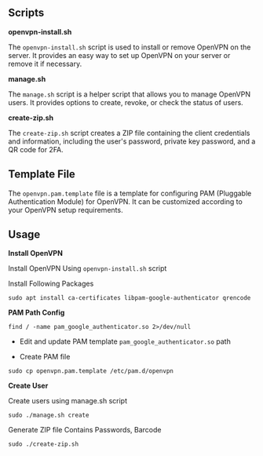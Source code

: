 ## Scripts
**openvpn-install.sh**

The `openvpn-install.sh` script is used to install or remove OpenVPN on the server. It provides an easy way to set up OpenVPN on your server or remove it if necessary.

**manage.sh**

The `manage.sh` script is a helper script that allows you to manage OpenVPN users. It provides options to create, revoke, or check the status of users.

**create-zip.sh**

The `create-zip.sh` script creates a ZIP file containing the client credentials and information, including the user's password, private key password, and a QR code for 2FA.

## Template File

The `openvpn.pam.template` file is a template for configuring PAM (Pluggable Authentication Module) for OpenVPN. It can be customized according to your OpenVPN setup requirements.

## Usage
**Install OpenVPN**

Install OpenVPN Using `openvpn-install.sh` script

Install Following Packages
```
sudo apt install ca-certificates libpam-google-authenticator qrencode
```

**PAM Path Config**
```
find / -name pam_google_authenticator.so 2>/dev/null
```
* Edit and update PAM template `pam_google_authenticator.so` path

* Create PAM file
```
sudo cp openvpn.pam.template /etc/pam.d/openvpn
```
**Create User**

Create users using manage.sh script
```
sudo ./manage.sh create
```
Generate ZIP file Contains Passwords, Barcode
```
sudo ./create-zip.sh
```
